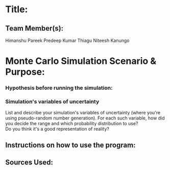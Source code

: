 # Title:



## Team Member(s):
Himanshu Pareek
Predeep Kumar Thiagu
Niteesh Kanungo

# Monte Carlo Simulation Scenario & Purpose:


### Hypothesis before running the simulation:



### Simulation's variables of uncertainty
List and describe your simulation's variables of uncertainty (where you're using pseudo-random number generation). 
For each such variable, how did you decide the range and which probability distribution to use?  
Do you think it's a good representation of reality?

## Instructions on how to use the program:


## Sources Used:

